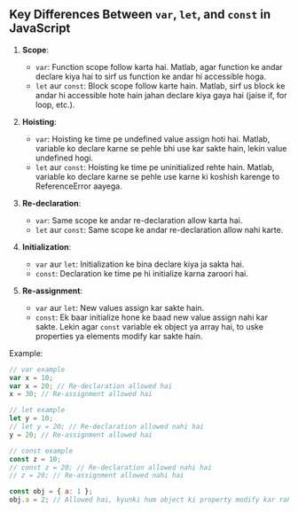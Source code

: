 ## Key Differences Between `var`, `let`, and `const` in JavaScript

1. **Scope**:
   - `var`: Function scope follow karta hai. Matlab, agar function ke andar declare kiya hai to sirf us function ke andar hi accessible hoga.
   - `let` aur `const`: Block scope follow karte hain. Matlab, sirf us block ke andar hi accessible hote hain jahan declare kiya gaya hai (jaise if, for loop, etc.).

2. **Hoisting**:
   - `var`: Hoisting ke time pe undefined value assign hoti hai. Matlab, variable ko declare karne se pehle bhi use kar sakte hain, lekin value undefined hogi.
   - `let` aur `const`: Hoisting ke time pe uninitialized rehte hain. Matlab, variable ko declare karne se pehle use karne ki koshish karenge to ReferenceError aayega.

3. **Re-declaration**:
   - `var`: Same scope ke andar re-declaration allow karta hai.
   - `let` aur `const`: Same scope ke andar re-declaration allow nahi karte.

4. **Initialization**:
   - `var` aur `let`: Initialization ke bina declare kiya ja sakta hai.
   - `const`: Declaration ke time pe hi initialize karna zaroori hai.

5. **Re-assignment**:
   - `var` aur `let`: New values assign kar sakte hain.
   - `const`: Ek baar initialize hone ke baad new value assign nahi kar sakte. Lekin agar `const` variable ek object ya array hai, to uske properties ya elements modify kar sakte hain.

Example:
```javascript
// var example
var x = 10;
var x = 20; // Re-declaration allowed hai
x = 30; // Re-assignment allowed hai

// let example
let y = 10;
// let y = 20; // Re-declaration allowed nahi hai
y = 20; // Re-assignment allowed hai

// const example
const z = 10;
// const z = 20; // Re-declaration allowed nahi hai
// z = 20; // Re-assignment allowed nahi hai

const obj = { a: 1 };
obj.a = 2; // Allowed hai, kyunki hum object ki property modify kar rahe hain


